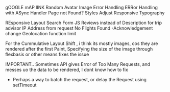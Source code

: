

gOOGLE mAP lINK
Random Avatar Image
Error Handling
ERRor Handling with ASync Handler
Page not Found?
Styles Adjust
Responsive Typography

REsponsive Layout
Search Form JS
Reviews instead of Description for trip advisor
IP Address from request
No Flights Found -Acknowledgement
change Geolocation function limit



For the Cummulative Layout Shift , i think its mostly images, cos they are rendered after the first Paint, Specifying the size
of the image through flexbasis or other means fixes the issue

IMPORTANT..
Sometimes API gives Error of Too Many Requests, and messes uo the data to be rendered, I dont know how to fix
- Perhaps  a way to batch the request, or delay the Request using setTimeout
